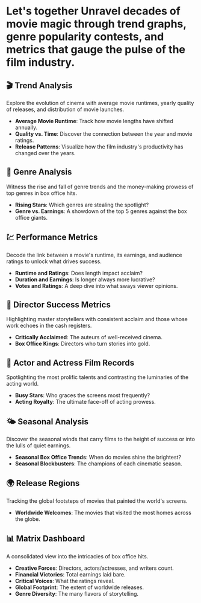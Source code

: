 # Let's together Unravel decades of movie magic through trend graphs, genre popularity contests, and metrics that gauge the pulse of the film industry.


## 🎬 Trend Analysis
Explore the evolution of cinema with average movie runtimes, yearly quality of releases, and distribution of movie launches.

- **Average Movie Runtime**: Track how movie lengths have shifted annually.
- **Quality vs. Time**: Discover the connection between the year and movie ratings.
- **Release Patterns**: Visualize how the film industry's productivity has changed over the years.

## 🌟 Genre Analysis
Witness the rise and fall of genre trends and the money-making prowess of top genres in box office hits.

- **Rising Stars**: Which genres are stealing the spotlight?
- **Genre vs. Earnings**: A showdown of the top 5 genres against the box office giants.

## 💹 Performance Metrics
Decode the link between a movie's runtime, its earnings, and audience ratings to unlock what drives success.

- **Runtime and Ratings**: Does length impact acclaim?
- **Duration and Earnings**: Is longer always more lucrative?
- **Votes and Ratings**: A deep dive into what sways viewer opinions.

## 🎥 Director Success Metrics
Highlighting master storytellers with consistent acclaim and those whose work echoes in the cash registers.

- **Critically Acclaimed**: The auteurs of well-received cinema.
- **Box Office Kings**: Directors who turn stories into gold.

## 🌟 Actor and Actress Film Records
Spotlighting the most prolific talents and contrasting the luminaries of the acting world.

- **Busy Stars**: Who graces the screens most frequently?
- **Acting Royalty**: The ultimate face-off of acting prowess.

## 🌤 Seasonal Analysis
Discover the seasonal winds that carry films to the height of success or into the lulls of quiet earnings.

- **Seasonal Box Office Trends**: When do movies shine the brightest?
- **Seasonal Blockbusters**: The champions of each cinematic season.

## 🌍 Release Regions
Tracking the global footsteps of movies that painted the world's screens.

- **Worldwide Welcomes**: The movies that visited the most homes across the globe.

## 📊 Matrix Dashboard
A consolidated view into the intricacies of box office hits.

- **Creative Forces**: Directors, actors/actresses, and writers count.
- **Financial Victories**: Total earnings laid bare.
- **Critical Voices**: What the ratings reveal.
- **Global Footprint**: The extent of worldwide releases.
- **Genre Diversity**: The many flavors of storytelling.
